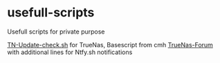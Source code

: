 # usefull-scripts
Usefull scripts for private purpose

[TN-Update-check.sh](https://github.com/Sk4lli/usefull-scripts/blob/main/tn-update-check.sh) for TrueNas, Basescript from cmh [TrueNas-Forum](https://www.truenas.com/community/threads/checking-for-updates-on-the-command-line.45387/post-316246) with additional lines for Ntfy.sh notifications
